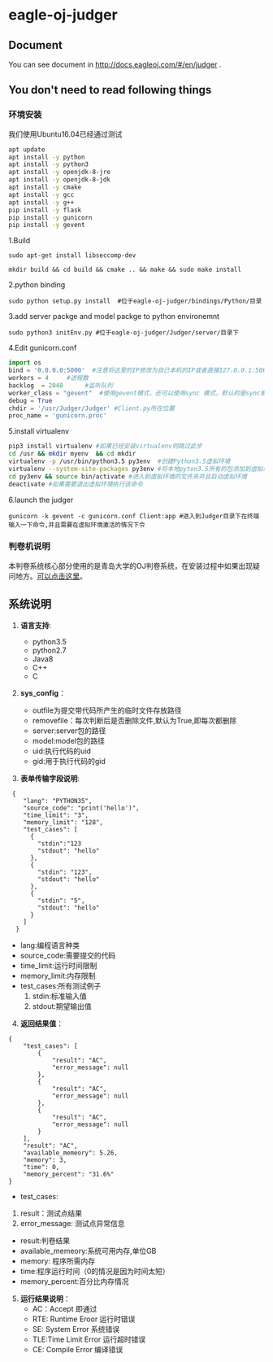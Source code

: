 
# eagle-oj-judger

## Document

You can see document in http://docs.eagleoj.com/#/en/judger .

## You don't need to read following things

### 环境安装

我们使用Ubuntu16.04已经通过测试

```bash
apt update
apt install -y python
apt install -y python3
apt install -y openjdk-8-jre
apt install -y openjdk-8-jdk
apt install -y cmake
apt install -y gcc
apt install -y g++
pip install -y flask
pip install -y gunicorn
pip install -y gevent
```
1.Build

`sudo apt-get install libseccomp-dev`

`mkdir build && cd build && cmake .. && make && sudo make install`

2.python binding

`sudo python setup.py install  #位于eagle-oj-judger/bindings/Python/目录`

3.add server packge and model packge to python environemnt

`sudo python3 initEnv.py #位于eagle-oj-judger/Judger/server/目录下`

4.Edit gunicorn.conf

```python
import os  
bind = '0.0.0.0:5000'  #注意将这里的IP修改为自己本机的IP或者直接127.O.0.1:5000，端口号自定义  
workers = 4     #进程数  
backlog  = 2048      #监听队列  
worker_class = "gevent"  #使用gevent模式，还可以使用sync 模式，默认的是sync模式  
debug = True  
chdir = '/usr/Judger/Judger' #Client.py所在位置  
proc_name = 'gunicorn.proc'
```
5.install virtualenv
```bash
pip3 install virtualenv #如果已经安装virtualenv则跳过此步
cd /usr && mkdir myenv  && cd mkdir   
virtualenv -p /usr/bin/python3.5 py3env  #创建Python3.5虚拟环境   
virtualenv --system-site-packages py3env #将本地pyton3.5所有的包添加到虚拟环境当中  
cd py3env && source bin/activate #进入到虚拟环境的文件夹并且启动虚拟环境    
deactivate #如果需要退出虚拟环境执行该命令 
```
6.launch the judger

`gunicorn -k gevent -c gunicorn.conf Client:app #进入到Judger目录下在终端输入一下命令,并且需要在虚拟环境激活的情况下令`

### 判卷机说明

本判卷系统核心部分使用的是青岛大学的OJ判卷系统，在安装过程中如果出现疑问地方。[可以点击这里](http://docs.onlinejudge.me/#/judger/api)。

## 系统说明
1. **语言支持**:
    - python3.5
    - python2.7
    - Java8
    - C++
    - C

2. **sys_config**：
	-  outfile为提交带代码所产生的临时文件存放路径
	-  removefile：每次判断后是否删除文件,默认为True,即每次都删除
	-  server:server包的路径
	-  model:model包的路径
	-  uid:执行代码的uid
	-  gid:用于执行代码的gid
3. **表单传输字段说明**:

```
 {
    "lang": "PYTHON35",  
    "source_code": "print('hello')",  
    "time_limit": "3",  
    "memory_limit": "128",  
    "test_cases": [  
      {  
        "stdin":"123  
        "stdout": "hello"  
      },  
      {
        "stdin": "123",  
        "stdout": "hello"  
      },  
      {   
        "stdin": "5",  
        "stdout": "hello"  
      }  
    ]  
  }

```

  - lang:编程语言种类
  - source_code:需要提交的代码
  - time_limit:运行时间限制
  - memory_limit:内存限制
  - test_cases:所有测试例子
      1. stdin:标准输入值
      2. stdout:期望输出值

4. **返回结果值**：
```
{  
    "test_cases": [  
        {  
            "result": "AC",  
            "error_message": null  
        },  
        {  
            "result": "AC",  
            "error_message": null  
        },
        {  
            "result": "AC",  
            "error_message": null  
        }  
    ],  
    "result": "AC",  
    "available_memeory": 5.26,  
    "memory": 3,  
    "time": 0,  
    "memory_percent": "31.6%"  
}

```

 -  test_cases:
  1. result：测试点结果
  2. error_message: 测试点异常信息
 -  result:判卷结果
 -  available_memeory:系统可用内存,单位GB
 -  memory: 程序所需内存
 -  time:程序运行时间（0的情况是因为时间太短）
 -  memory_percent:百分比内存情况

5. **运行结果说明**：
    - AC：Accept 即通过
    - RTE: Runtime Eroor 运行时错误
    - SE: System Error 系统错误
    - TLE:Time Limit Error 运行超时错误
    - CE: Compile Error 编译错误
